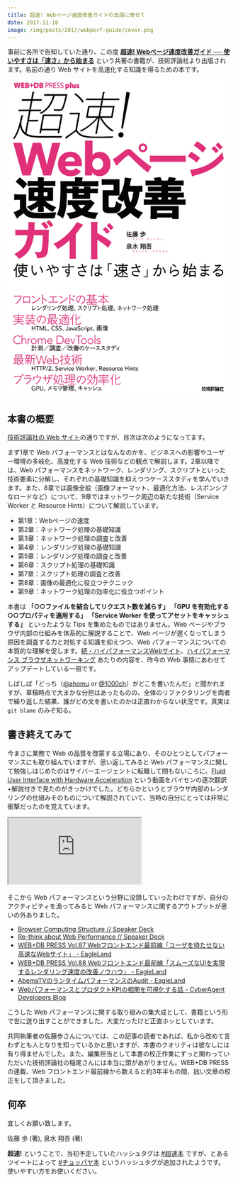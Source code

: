 ```yaml
---
title: 超速! Webページ速度改善ガイドの出版に寄せて
date: 2017-11-18
image: /img/posts/2017/webperf-guide/cover.png
---
```


事前に各所で告知していた通り、この度 **[超速! Webページ速度改善ガイド ── 使いやすさは「速さ」から始まる](https://www.amazon.co.jp/dp/477419400X/?tag=1000ch-22)** という共著の書籍が、技術評論社より出版されます。名前の通り Web サイトを高速化する知識を得るための本です。

![超速! Webページ速度改善ガイドの表紙](/img/posts/2017/webperf-guide/cover.png)

## 本書の概要

[技術評論社の Web サイト](http://gihyo.jp/book/2017/978-4-7741-9400-4)の通りですが、目次は次のようになってます。

まず1章で Web パフォーマンスとはなんなのかを、ビジネスへの影響やユーザー環境の多岐化、高度化する Web 技術などの観点で解説します。2章以降では、Web パフォーマンスをネットワーク、レンダリング、スクリプトといった技術要素に分解し、それぞれの基礎知識を抑えつつケーススタディを学んでいきます。また、8章では画像全般（画像フォーマット、最適化方法、レスポンシブなロードなど）について、9章ではネットワーク周辺の新たな技術（Service Worker と Resource Hints）について解説しています。

- 第1章：Webページの速度
- 第2章：ネットワーク処理の基礎知識
- 第3章：ネットワーク処理の調査と改善
- 第4章：レンダリング処理の基礎知識 
- 第5章：レンダリング処理の調査と改善
- 第6章：スクリプト処理の基礎知識
- 第7章：スクリプト処理の調査と改善
- 第8章：画像の最適化に役立つテクニック
- 第9章：ネットワーク処理の効率化に役立つポイント

本書は **「○○ファイルを結合してリクエスト数を減らす」** **「GPU を有効化する○○プロパティを適用する」** **「Service Worker を使ってアセットをキャッシュする」** といったような Tips を集めたものではありません。Web ページやブラウザ内部の仕組みを体系的に解説することで、Web ページが遅くなってしまう原因を調査する力と対処する知識を抑えつつ、Web パフォーマンスについての本質的な理解を促します。[続・ハイパフォーマンスWebサイト](https://1000ch.net/posts/2015/even-faster-web-sites.html)、[ハイパフォーマンス ブラウザネットワーキング](https://1000ch.net/posts/2014/high-performance-browser-networking.html) あたりの内容を、昨今の Web 事情にあわせてアップデートしている一冊です。

しばしば「どっち（[@ahomu](https://twitter.com/ahomu) or [@1000ch](https://twitter.com/1000ch)）がどこを書いたんだ」と聞かれますが、草稿時点で大まかな分担はあったものの、全体のリファクタリングを両者で繰り返した結果、誰がどの文を書いたのかは正直わからない状況です。真実は `git blame` のみぞ知る。

## 書き終えてみて

今まさに業務で Web の品質を啓蒙する立場にあり、そのひとつとしてパフォーマンスにも取り組んでいますが、思い返してみると Web パフォーマンスに関して勉強しはじめたのはサイバーエージェントに転職して間もないころに、[Fluid User Interface with Hardware Acceleration](https://www.youtube.com/watch?v=gTHAn-nkQnI) という動画をパイセンの逐次翻訳+解説付きで見たのがきっかけでした。どちらかというとブラウザ内部のレンダリングの仕組みそのものについて解説されていて、当時の自分にとっては非常に衝撃だったのを覚えています。

<iframe loading="lazy" src="https://www.youtube.com/embed/gTHAn-nkQnI" title="YouTube video player" allow="accelerometer; autoplay; clipboard-write; encrypted-media; gyroscope; picture-in-picture; web-share" allowfullscreen></iframe>

そこから Web パフォーマンスという分野に没頭していったわけですが、自分のアクティビティを漁ってみると Web パフォーマンスに関するアウトプットが思いの外ありました。

- [Browser Computing Structure // Speaker Deck](https://speakerdeck.com/1000ch/browser-computing-structure)
- [Re-think about Web Performance // Speaker Deck](https://speakerdeck.com/1000ch/re-think-about-web-performance)
- [WEB+DB PRESS Vol.87 Webフロントエンド最前線「ユーザを待たせない高速なWebサイト」 - EagleLand](https://1000ch.net/posts/2015/wdpress-frontend-series-network.html)
- [WEB+DB PRESS Vol.88 Webフロントエンド最前線「スムーズなUIを実現するレンダリング速度の改善ノウハウ」 - EagleLand](https://1000ch.net/posts/2015/wdpress-frontend-series-render.html)
- [AbemaTVのランタイムパフォーマンスのAudit - EagleLand](https://1000ch.net/posts/2016/abematv-runtime-perf-audit.html)
- [WebパフォーマンスとプロダクトKPIの相関を可視化する話 - CyberAgent Developers Blog](https://developers.cyberagent.co.jp/blog/archives/9540/)

こうした Web パフォーマンスに関する取り組みの集大成として、書籍という形で世に送り出すことができました。大変だったけど正直ホッとしています。

共同執筆者の佐藤歩さんについては、この記事の読者であれば、私から改めて言わずとも人となりを知っているかと思いますが、本書のクオリティは彼なしには有り得ませんでした。また、編集担当として本書の校正作業にずっと関わっていただいた技術評論社の稲尾さんには本当に頭があがりません。WEB+DB PRESS の連載、Web フロントエンド最前線から数えると約3年半もの間、拙い文章の校正をして頂きました。

## 何卒

宜しくお願い致します。

<affiliate-link
  src="https://images-na.ssl-images-amazon.com/images/I/51KTTrbtbTL._SX350_BO1,204,203,200_.jpg"
  href="https://www.amazon.co.jp/dp/477419400X/"
  tag="1000ch-22"
  title="超速!  Webページ速度改善ガイド ── 使いやすさは「速さ」から始まる (WEB+DB PRESS plus)">
  佐藤 歩 (著), 泉水 翔吾 (著)
</affiliate-link>

**超速!** ということで、当初予定していたハッシュタグは [#超速本](https://twitter.com/hashtag/超速本?src=hash) ですが、とあるツイートによって [#チョッパヤ本](https://twitter.com/hashtag/チョッパヤ本?src=hash) というハッシュタグが追加されたようです。使いやすい方をお使いください。
